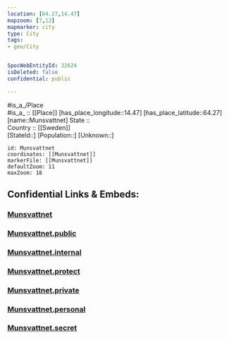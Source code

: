 ```yaml
---
location: [64.27,14.47] 
mapzoom: [7,12] 
mapmarker: city 
type: City
tags:
- geo/City


SpocWebEntityId: 32624
isDeleted: false
confidential: public

---
```

#is_a_/Place  
#is_a_ :: [[Place]] 
[has_place_longitude::14.47] 
[has_place_latitude::64.27] 
[name::Munsvattnet] 
State ::  
Country :: [[Sweden]]  
[StateId::] 
[Population::] 
[Unknown::] 


```leaflet
id: Munsvattnet
coordinates: [[Munsvattnet]] 
markerFile: [[Munsvattnet]] 
defaultZoom: 11 
maxZoom: 18
```


## Confidential Links & Embeds: 

### [Munsvattnet](/_Standards/Earth/Continent/Europe/Europe~North/Sweden/Provinces~Sweden/Jämtland/City/Munsvattnet.md) 

### [Munsvattnet.public](/_public/Earth/Continent/Europe/Europe~North/Sweden/Provinces~Sweden/Jämtland/City/Munsvattnet.public.md) 

### [Munsvattnet.internal](/_internal/Earth/Continent/Europe/Europe~North/Sweden/Provinces~Sweden/Jämtland/City/Munsvattnet.internal.md) 

### [Munsvattnet.protect](/_protect/Earth/Continent/Europe/Europe~North/Sweden/Provinces~Sweden/Jämtland/City/Munsvattnet.protect.md) 

### [Munsvattnet.private](/_private/Earth/Continent/Europe/Europe~North/Sweden/Provinces~Sweden/Jämtland/City/Munsvattnet.private.md) 

### [Munsvattnet.personal](/_personal/Earth/Continent/Europe/Europe~North/Sweden/Provinces~Sweden/Jämtland/City/Munsvattnet.personal.md) 

### [Munsvattnet.secret](/_secret/Earth/Continent/Europe/Europe~North/Sweden/Provinces~Sweden/Jämtland/City/Munsvattnet.secret.md)

